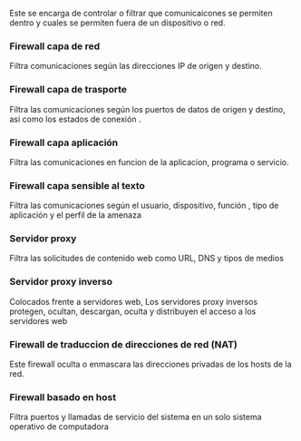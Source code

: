 Este se encarga de controlar o filtrar que comunicaicones se permiten dentro y cuales se permiten fuera de un dispositivo o red.

### Firewall capa de red 
Filtra comunicaciones según las direcciones IP de origen y destino.
### Firewall capa de trasporte

Filtra las comunicaciones según los puertos de datos de origen y destino, asi como los estados de conexión .

### Firewall capa aplicación

Filtra las comunicaciones en funcion de la aplicacion, programa o servicio.

### Firewall capa sensible al texto 

Filtra las comunicaciones según el usuario, dispositivo, función , tipo de aplicación y el perfil de la amenaza 

### Servidor proxy 

Filtra las solicitudes de contenido web como URL, DNS y tipos de medios 

### Servidor proxy inverso

Colocados frente a servidores web, Los servidores proxy inversos protegen, ocultan, descargan, oculta y distribuyen el acceso a los servidores web

### Firewall de traduccion de direcciones de red (NAT)

Este firewall oculta o enmascara las direcciones privadas de los hosts de la red.

### Firewall basado en host

Filtra puertos y llamadas de servicio del sistema en un solo sistema operativo de computadora 